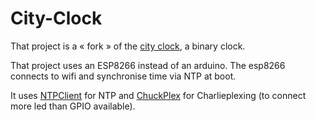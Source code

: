 # City-Clock

That project is a « fork » of the [city clock](https://www.instructables.com/id/The-Binary-Clock-the-City-Clock/), a binary clock.

That project uses an ESP8266 instead of an arduino.
The esp8266 connects to wifi and synchronise time via NTP at boot.

It uses [NTPClient](https://github.com/arduino-libraries/NTPClient) for NTP and 
[ChuckPlex](https://github.com/marcuserronius/ChuckPlex) for Charlieplexing  (to connect more led than GPIO available).